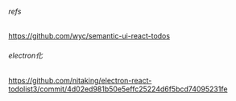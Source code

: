 ###### refs
https://github.com/wyc/semantic-ui-react-todos

###### electron化
https://github.com/nitaking/electron-react-todolist3/commit/4d02ed981b50e5effc25224d6f5bcd74095231fe